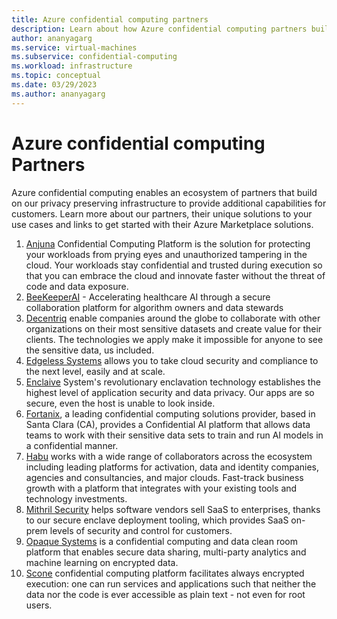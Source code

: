 ```yaml
---
title: Azure confidential computing partners
description: Learn about how Azure confidential computing partners build on the Azure infrastructure to solve customer problems
author: ananyagarg
ms.service: virtual-machines
ms.subservice: confidential-computing
ms.workload: infrastructure
ms.topic: conceptual
ms.date: 03/29/2023
ms.author: ananyagarg
---
```



# Azure confidential computing Partners

Azure confidential computing enables an ecosystem of partners that build on our privacy preserving infrastructure to provide additional capabilities for  customers. Learn more about our partners, their unique solutions to your use cases and links to get started with their Azure Marketplace solutions.

1. [Anjuna](../partner-pages/anjuna.md) Confidential Computing Platform is the solution for protecting your workloads from prying eyes and unauthorized tampering in the cloud. Your workloads stay confidential and trusted during execution so that you can embrace the cloud and innovate faster without the threat of code and data exposure. 
2. [BeeKeeperAI](../partner-pages/beekeeperai.md) - Accelerating healthcare AI through a secure collaboration platform for algorithm owners and data stewards 
3. [Decentriq](../partner-pages/decentriq.md) enable companies around the globe to collaborate with other organizations on their most sensitive datasets and create value for their clients. The technologies we apply make it impossible for anyone to see the sensitive data, us included.
4. [Edgeless Systems](../partner-pages/edgeless.md) allows you to take cloud security and compliance to the next level, easily and at scale.
5. [Enclaive](../partner-pages/enclaive.md) System's revolutionary enclavation technology establishes the highest level of application security and data privacy. Our apps are so secure, even the host is unable to look inside.
6. [Fortanix](../partner-pages/fortanix.md), a leading confidential computing solutions provider, based in Santa Clara (CA), provides a Confidential AI platform that allows data teams to work with their sensitive data sets to train and run AI models in a confidential manner.
7. [Habu](../partner-pages/habu.md) works with a wide range of collaborators across the ecosystem including leading platforms for activation, data and identity companies, agencies and consultancies, and major clouds. Fast-track business growth with a platform that integrates with your existing tools and technology investments.
8. [Mithril Security](../partner-pages/mithril.md) helps software vendors sell SaaS to enterprises, thanks to our secure enclave deployment tooling, which provides SaaS on-prem levels of security and control for customers.
9. [Opaque Systems](../partner-pages/opaque.md) is a confidential computing and data clean room platform that enables secure data sharing, multi-party analytics and machine learning on encrypted data.
10. [Scone](../partner-pages/scone.md) confidential computing platform facilitates always encrypted execution: one can run services and applications such that neither the data nor the code is ever accessible as plain text - not even for root users.